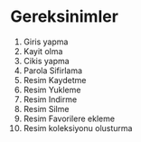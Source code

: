 # Gereksinimler
1. Giris yapma
2. Kayit olma
3. Cikis yapma
4. Parola Sifirlama
5. Resim Kaydetme
6. Resim Yukleme
7. Resim Indirme
8. Resim Silme
9. Resim Favorilere ekleme
10. Resim koleksiyonu olusturma

